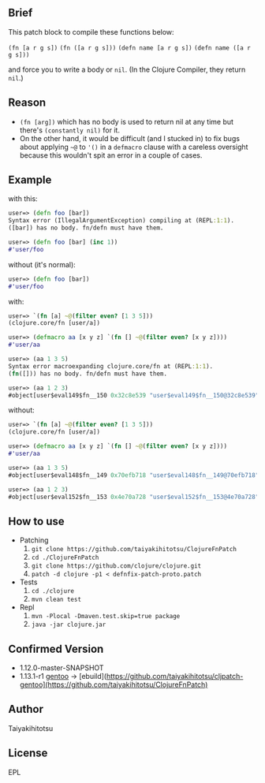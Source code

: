 ## Brief
This patch block to compile these functions below:

`(fn [a r g s])`
`(fn ([a r g s]))`
`(defn name [a r g s])`
`(defn name ([a r g s]))`

and force you to write a body or `nil`.
(In the Clojure Compiler, they return `nil`.)



## Reason
* `(fn [arg])` which has no body is used to return nil at any time but there's `(constantly nil)` for it.
* On the other hand, it would be difficult (and I stucked in) to fix bugs about applying `~@` to `'()` in a `defmacro` clause with a careless oversight because this wouldn't spit an error in a couple of cases.



## Example

with this:
```clojure
user=> (defn foo [bar])
Syntax error (IllegalArgumentException) compiling at (REPL:1:1).
([bar]) has no body. fn/defn must have them.

user=> (defn foo [bar] (inc 1))
#'user/foo
```

without (it's normal):
```clojure
user=> (defn foo [bar]) 
#'user/foo
```

with:
```clojure
user=> `(fn [a] ~@(filter even? [1 3 5]))
(clojure.core/fn [user/a])

user=> (defmacro aa [x y z] `(fn [] ~@(filter even? [x y z])))
#'user/aa

user=> (aa 1 3 5)
Syntax error macroexpanding clojure.core/fn at (REPL:1:1).
(fn([])) has no body. fn/defn must have them.

user=> (aa 1 2 3)
#object[user$eval149$fn__150 0x32c8e539 "user$eval149$fn__150@32c8e539"]
```

without:
```clojure
user=> `(fn [a] ~@(filter even? [1 3 5])) 
(clojure.core/fn [user/a])

user=> (defmacro aa [x y z] `(fn [] ~@(filter even? [x y z])))
#'user/aa

user=> (aa 1 3 5)
#object[user$eval148$fn__149 0x70efb718 "user$eval148$fn__149@70efb718"]

user=> (aa 1 2 3)
#object[user$eval152$fn__153 0x4e70a728 "user$eval152$fn__153@4e70a728"]

```



## How to use
* Patching
  1. `git clone https://github.com/taiyakihitotsu/ClojureFnPatch`
  2. `cd ./ClojureFnPatch`
  3. `git clone https://github.com/clojure/clojure.git`
  4. `patch -d clojure -p1 < defnfix-patch-proto.patch`
* Tests 
  1. `cd ./clojure`
  2. `mvn clean test`
* Repl
  1. `mvn -Plocal -Dmaven.test.skip=true package`
  2. `java -jar clojure.jar`



## Confirmed Version
- 1.12.0-master-SNAPSHOT
- 1.13.1-r1 [gentoo](https://gitweb.gentoo.org/repo/gentoo.git/tree/dev-lang/clojure/clojure-1.11.3-r1.ebuild) -> [ebuild](https://github.com/taiyakihitotsu/cljpatch-gentoo](https://github.com/taiyakihitotsu/ClojureFnPatch)



## Author
Taiyakihitotsu



## License
EPL
